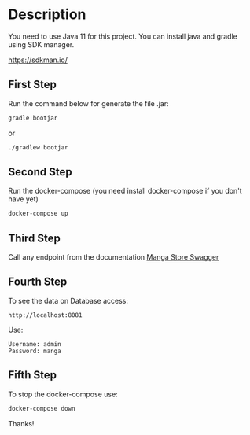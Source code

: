 # Description
You need to use Java 11 for this project. You can install java and gradle using SDK manager.

https://sdkman.io/

## First Step
Run the command below for generate the file .jar: 
```bash
gradle bootjar
```
or
```bash
./gradlew bootjar
```

## Second Step
Run the docker-compose (you need install docker-compose if you don't have yet)
```bash
docker-compose up
```

## Third Step
Call any endpoint from the documentation [Manga Store Swagger](http://localhost:8080/swagger-ui.html)


## Fourth Step
To see the data on Database access:
```text
http://localhost:8081
```
Use:
```text
Username: admin
Password: manga
```
## Fifth Step
To stop the docker-compose use:
```bash
docker-compose down
```

Thanks!







